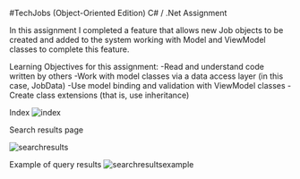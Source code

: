 #TechJobs (Object-Oriented Edition)
C# / .Net Assignment


In this assignment I completed a feature that allows new Job objects to be created and added to the system working with Model and ViewModel classes 
to complete this feature.

Learning Objectives for this assignment:
-Read and understand code written by others
-Work with model classes via a data access layer (in this case, JobData)
-Use model binding and validation with ViewModel classes
-Create class extensions (that is, use inheritance)

Index 
![index](https://user-images.githubusercontent.com/29842242/32386016-43ca7532-c096-11e7-999c-00a3b9d127f2.png)


Search results page

![searchresults](https://user-images.githubusercontent.com/29842242/32386014-43a16df4-c096-11e7-8d3c-4192ad2b23f7.png)

Example of query results
![searchresultsexample](https://user-images.githubusercontent.com/29842242/32386015-43b5c222-c096-11e7-8d12-7a119122a763.png)

